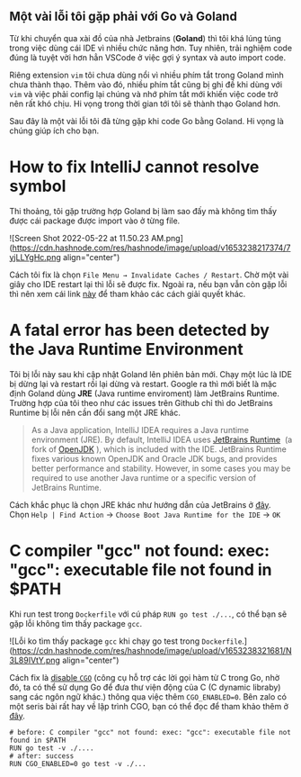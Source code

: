 ## Một vài lỗi tôi gặp phải với Go và Goland

Từ khi chuyển qua xài đồ của nhà Jetbrains (**Goland**) thì tôi khá lúng túng trong việc dùng cái IDE vì nhiều chức năng hơn. Tuy nhiên, trải nghiệm code đúng là tuyệt vời hơn hẳn VSCode ở việc gợi ý syntax và auto import code. 

Riêng extension `vim` tôi chưa dùng nổi vì nhiều phím tắt trong Goland mình chưa thành thạo. Thêm vào đó, nhiều phím tắt cũng bị ghi đề khi dùng với `vim` và việc phải config lại chúng và nhớ phím tắt mới khiến việc code trở nên rất khó chịu. Hi vọng trong thời gian tới tôi sẽ thành thạo Goland hơn.

Sau đây là một vài lỗi tôi đã từng gặp khi code Go bằng Goland. Hi vọng là chúng giúp ích cho bạn.

# How to fix IntelliJ cannot resolve symbol

Thi thoảng, tôi gặp trường hợp Goland bị làm sao đấy mà không tìm thấy được cái package được import vào ở từng file.

![Screen Shot 2022-05-22 at 11.50.23 AM.png](https://cdn.hashnode.com/res/hashnode/image/upload/v1653238217374/7yjLLYgHc.png align="center")

Cách tôi fix là chọn `File Menu → Invalidate Caches / Restart`. Chờ một vài giây cho IDE restart lại thì lỗi sẽ được fix. Ngoài ra, nếu bạn vẫn còn gặp lỗi thì nên xem cái link [này](http://sbytestream.pythonanywhere.com/blog/How-to-fix-IntelliJ-cannot-resolve-symbol) để tham khảo các cách giải quyết khác.

# A fatal error has been detected by the Java Runtime Environment

Tôi bị lỗi này sau khi cập nhật Goland lên phiên bản mới. Chạy một lúc là IDE bị dừng lại và restart rồi lại dừng và restart. Google ra thì mới biết là mặc định Goland dùng **JRE** (Java runtime enviroment) làm JetBrains Runtime. Trường hợp của tôi theo như các issues trên Github chỉ thì do JetBrains Runtime bị lỗi nên cần đổi sang một JRE khác.

> As a Java application, IntelliJ IDEA requires a Java runtime environment (JRE). By default, IntelliJ IDEA uses [JetBrains Runtime](https://github.com/JetBrains/JetBrainsRuntime)
 (a fork of [OpenJDK](https://github.com/openjdk/jdk)
), which is included with the IDE. JetBrains Runtime fixes various known OpenJDK and Oracle JDK bugs, and provides better performance and stability. However, in some cases you may be required to use another Java runtime or a specific version of JetBrains Runtime.

Cách khắc phục là chọn JRE khác như hướng dẫn của JetBrains ở [đây](https://www.jetbrains.com/help/idea/switching-boot-jdk.html). Chọn `Help | Find Action` → `Choose Boot Java Runtime for the IDE` -> `OK`

# C compiler "gcc" not found: exec: "gcc": executable file not found in $PATH

Khi run test trong `Dockerfile` với cú pháp `RUN go test ./...`, có thể bạn sẽ gặp lỗi không tìm thấy package `gcc`.

![Lỗi ko tìm thấy package `gcc` khi chạy go test trong `Dockerfile`.](https://cdn.hashnode.com/res/hashnode/image/upload/v1653238321681/N3L89IVtY.png align="center")

Cách fix là [disable `CGO`](https://stackoverflow.com/questions/53479572/how-to-disable-cgo-for-running-tests) (công cụ hỗ trợ các lời gọi hàm từ C trong Go, nhờ đó, ta có thể sử dụng Go để đưa thư viện động của C (C dynamic libraby) sang các ngôn ngữ khác.) thông qua việc thêm `CGO_ENABLED=0`. Bên zalo có một seris bài rất hay về lập trình CGO, bạn có thể đọc để tham khảo thêm ở [đây](https://zalopay-oss.github.io/go-advanced/ch2-cgo/).

```Docker
# before: C compiler "gcc" not found: exec: "gcc": executable file not found in $PATH 
RUN go test -v ./....
# after: success
RUN CGO_ENABLED=0 go test -v ./...
```